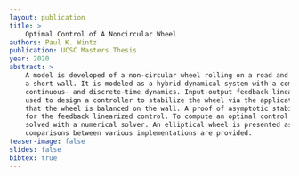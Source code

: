 ```yaml
---
layout: publication
title: > 
    Optimal Control of A Noncircular Wheel
authors: Paul K. Wintz
publication: UCSC Masters Thesis
year: 2020
abstract: >
    A model is developed of a non-circular wheel rolling on a road and colliding with
    a short wall. It is modeled as a hybrid dynamical system with a combination of
    continuous- and discrete-time dynamics. Input-output feedback linearization is
    used to design a controller to stabilize the wheel via the application of torque such
    that the wheel is balanced on the wall. A proof of asymptotic stability is provided
    for the feedback linearized control. To compute an optimal control signal, the problem is discretized into a finite-dimensional constrained optimization problem and
    solved with a numerical solver. An elliptical wheel is presented as an example and
    comparisons between various implementations are provided.
teaser-image: false
slides: false
bibtex: true
---
```


